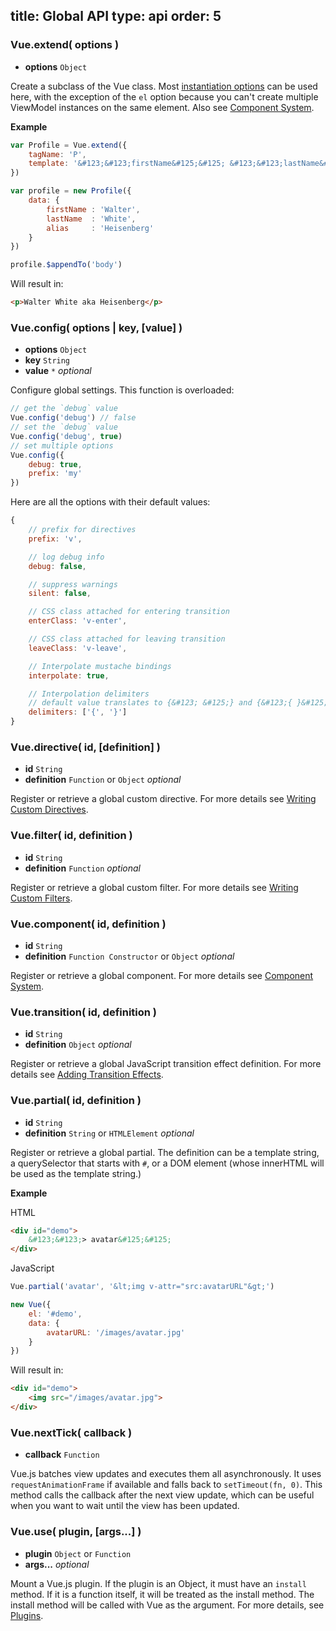 title: Global API
type: api
order: 5
---

### Vue.extend( options )

- **options** `Object`

Create a subclass of the Vue class. Most [instantiation options](/api/options.html) can be used here, with the exception of the `el` option because you can't create multiple ViewModel instances on the same element. Also see [Component System](/guide/components.html).

**Example**

``` js
var Profile = Vue.extend({
    tagName: 'P',
    template: '&#123;&#123;firstName&#125;&#125; &#123;&#123;lastName&#125;&#125; aka &#123;&#123;alias&#125;&#125;'
})

var profile = new Profile({
    data: {
        firstName : 'Walter',
        lastName  : 'White',
        alias     : 'Heisenberg'
    }  
})

profile.$appendTo('body')
```

Will result in:

``` html
<p>Walter White aka Heisenberg</p>
```

### Vue.config( options | key, [value] )

- **options** `Object`
- **key** `String`
- **value** `*` *optional*

Configure global settings. This function is overloaded:

```js
// get the `debug` value
Vue.config('debug') // false
// set the `debug` value
Vue.config('debug', true)
// set multiple options
Vue.config({
    debug: true,
    prefix: 'my'
}) 
```

Here are all the options with their default values:

```js
{
    // prefix for directives
    prefix: 'v',

    // log debug info
    debug: false,

    // suppress warnings
    silent: false,

    // CSS class attached for entering transition
    enterClass: 'v-enter',

    // CSS class attached for leaving transition
    leaveClass: 'v-leave',

    // Interpolate mustache bindings
    interpolate: true,

    // Interpolation delimiters
    // default value translates to {&#123; &#125;} and {&#123;{ }&#125;}
    delimiters: ['{', '}']
}
```

### Vue.directive( id, [definition] )

- **id** `String`
- **definition** `Function` or `Object` *optional*

Register or retrieve a global custom directive. For more details see [Writing Custom Directives](/guide/custom-directive.html).

### Vue.filter( id, definition )

- **id** `String`
- **definition** `Function` *optional*

Register or retrieve a global custom filter. For more details see [Writing Custom Filters](/guide/filters.html#Writing_a_Custom_Filter).

### Vue.component( id, definition )

- **id** `String`
- **definition** `Function Constructor` or `Object` *optional*

Register or retrieve a global component. For more details see [Component System](/guide/components.html).

### Vue.transition( id, definition )

- **id** `String`
- **definition** `Object` *optional*

Register or retrieve a global JavaScript transition effect definition. For more details see [Adding Transition Effects](/guide/transitions.html#JavaScript_Functions).

### Vue.partial( id, definition )

- **id** `String`
- **definition** `String` or `HTMLElement` *optional*

Register or retrieve a global partial. The definition can be a template string, a querySelector that starts with `#`, or a DOM element (whose innerHTML will be used as the template string.)

**Example**

HTML

``` html
<div id="demo">
    &#123;&#123;> avatar&#125;&#125;
</div>
```

JavaScript

``` js
Vue.partial('avatar', '&lt;img v-attr="src:avatarURL"&gt;')

new Vue({
    el: '#demo',
    data: {
        avatarURL: '/images/avatar.jpg'
    }    
})
```

Will result in:

``` html
<div id="demo">
    <img src="/images/avatar.jpg">
</div>
```

### Vue.nextTick( callback )

- **callback** `Function`

Vue.js batches view updates and executes them all asynchronously. It uses `requestAnimationFrame` if available and falls back to `setTimeout(fn, 0)`. This method calls the callback after the next view update, which can be useful when you want to wait until the view has been updated.

### Vue.use( plugin, [args...] )

- **plugin** `Object` or `Function`
- **args...** *optional*

Mount a Vue.js plugin. If the plugin is an Object, it must have an `install` method. If it is a function itself, it will be treated as the install method. The install method will be called with Vue as the argument. For more details, see [Plugins](/guide/plugin.html).